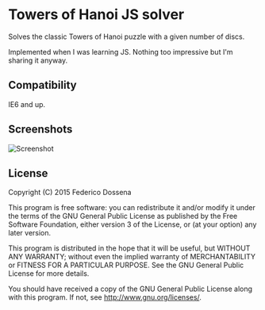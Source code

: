 # Towers of Hanoi JS solver

Solves the classic Towers of Hanoi puzzle with a given number of discs.

Implemented when I was learning JS. Nothing too impressive but I'm sharing it anyway.

## Compatibility
IE6 and up.

## Screenshots
![Screenshot](http://adolfintel.com/hanoi/web1.png)

## License
Copyright (C) 2015 Federico Dossena

This program is free software: you can redistribute it and/or modify
it under the terms of the GNU General Public License as published by
the Free Software Foundation, either version 3 of the License, or
(at your option) any later version.

This program is distributed in the hope that it will be useful,
but WITHOUT ANY WARRANTY; without even the implied warranty of
MERCHANTABILITY or FITNESS FOR A PARTICULAR PURPOSE.  See the
GNU General Public License for more details.

You should have received a copy of the GNU General Public License
along with this program.  If not, see <http://www.gnu.org/licenses/>.
